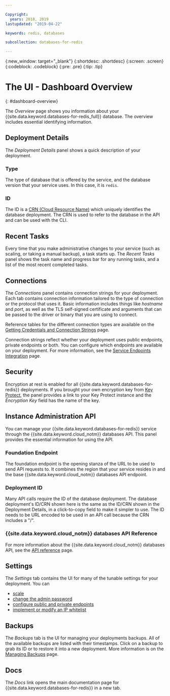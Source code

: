 ```yaml
---

Copyright:
  years: 2018, 2019
lastupdated: "2019-04-22"

keywords: redis, databases

subcollection: databases-for-redis

---
```


{:new_window: target="_blank"}
{:shortdesc: .shortdesc}
{:screen: .screen}
{:codeblock: .codeblock}
{:pre: .pre}
{:tip: .tip}

# The UI - Dashboard Overview
{: #dashboard-overview}

The _Overview_ page shows you information about your {{site.data.keyword.databases-for-redis_full}} database. The overview includes essential identifying information.

## Deployment Details

The _Deployment Details_ panel shows a quick description of your deployment.

### Type

The type of database that is offered by the service, and the database version that your service uses. In this case, it is `redis`.

### ID

The ID is a [CRN (Cloud Resource Name)](/docs/overview?topic=overview-crn) which uniquely identifies the database deployment. The CRN is used to refer to the database in the API and can be used with the CLI.

## Recent Tasks

Every time that you make administrative changes to your service (such as scaling, or taking a manual backup), a task starts up. The _Recent Tasks_ panel shows the task name and progress bar for any running tasks, and a list of the most recent completed tasks.

## Connections

The _Connections_ panel contains connection strings for your deployment. Each tab contains connection information tailored to the type of connection or the protocol that uses it. Basic information includes things like _hostname_ and _port_, as well as the TLS self-signed certificate and arguments that can be passed to the driver or binary that you are using to connect. 

Reference tables for the different connection types are available on the [Getting Credentials and Connection Strings](/docs/services/databases-for-redis?topic=databases-for-redis-connection-strings) page.

Connection strings reflect whether your deployment uses public endpoints, private endpoints or both. You can configure which endpoints are available on your deployment. For more information, see the [Service Endpoints Integration](/docs/services/databases-for-redis?topic=databases-for-redis-service-endpoints) page.

## Security

Encryption at rest is enabled for all {{site.data.keyword.databases-for-redis}} deployments. If you brought your own encryption key from [Key Protect](/docs/services/databases-for-redis?topic=databases-for-redis-key-protect), the panel provides a link to your Key Protect instance and the _Encryption Key_ field has the name of the key.

## Instance Administration API

You can manage your {{site.data.keyword.databases-for-redis}} service through the {{site.data.keyword.cloud_notm}} databases API. This panel provides the essential information for using the API.

### Foundation Endpoint

The foundation endpoint is the opening stanza of the URL to be used to send API requests to. It combines the region that your service resides in and the base {{site.data.keyword.cloud_notm}} databases API endpoint. 

### Deployment ID

Many API calls require the ID of the database deployment. The database deployment's ID/CRN shown here is the same as the ID/CRN shown in the Deployment Details, in a click-to-copy field to make it simpler to use. The ID needs to be URL encoded to be used in an API call because the CRN includes a "/".

### {{site.data.keyword.cloud_notm}} databases API Reference

For more information about the {{site.data.keyword.cloud_notm}} databases API, see the [API reference](https://{DomainName}/apidocs/cloud-databases-api) page.

## Settings

The _Settings_ tab contains the UI for many of the tunable settings for your deployment. You can 
- [scale](/docs/services/databases-for-redis?topic=databases-for-redis-resources-scaling)
- [change the admin password](/docs/services/databases-for-redis?topic=databases-for-redis-admin-password)
- [configure public and private endpoints](/docs/services/databases-for-redis?topic=cloud-databases-service-endpoints)
- [implement or modify an IP whitelist](/docs/services/databases-for-redis?topic=cloud-databases-whitelisting)

## Backups

The _Backups_ tab is the UI for managing your deployments backups. All of the available backups are listed with their timestamps. Click on a backup to grab its ID or to restore it into a new deployment. More information is on the [Managing Backups](/docs/services/databases-for-redis?topic=cloud-databases-dashboard-backups) page.

## Docs

The _Docs_ link opens the main documentation page for {{site.data.keyword.databases-for-redis}} in a new tab.

